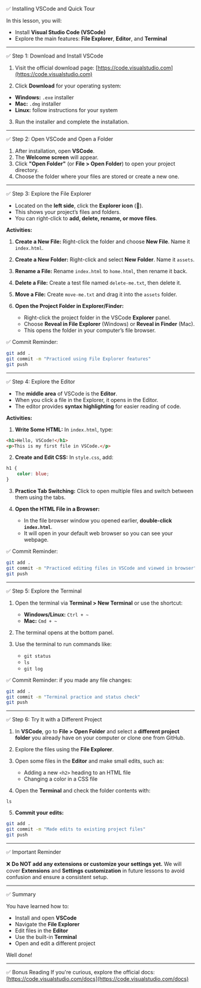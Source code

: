 ✅ Installing VSCode and Quick Tour

In this lesson, you will:

* Install **Visual Studio Code (VSCode)**
* Explore the main features: **File Explorer**, **Editor**, and **Terminal**

---

✅ Step 1: Download and Install VSCode

1. Visit the official download page:
   [https://code.visualstudio.com](https://code.visualstudio.com)

2. Click **Download** for your operating system:

* **Windows:** `.exe` installer
* **Mac:** `.dmg` installer
* **Linux:** follow instructions for your system

3. Run the installer and complete the installation.

---

✅ Step 2: Open VSCode and Open a Folder

1. After installation, open **VSCode**.
2. The **Welcome screen** will appear.
3. Click **"Open Folder"** (or **File > Open Folder**) to open your project directory.
4. Choose the folder where your files are stored or create a new one.

---

✅ Step 3: Explore the File Explorer

* Located on the **left side**, click the **Explorer icon** (📁).
* This shows your project’s files and folders.
* You can right-click to **add, delete, rename, or move files**.

**Activities:**

1. **Create a New File:** Right-click the folder and choose **New File**. Name it `index.html`.
2. **Create a New Folder:** Right-click and select **New Folder**. Name it `assets`.
3. **Rename a File:** Rename `index.html` to `home.html`, then rename it back.
4. **Delete a File:** Create a test file named `delete-me.txt`, then delete it.
5. **Move a File:** Create `move-me.txt` and drag it into the `assets` folder.
6. **Open the Project Folder in Explorer/Finder:**

   * Right-click the project folder in the VSCode **Explorer** panel.
   * Choose **Reveal in File Explorer** (Windows) or **Reveal in Finder** (Mac).
   * This opens the folder in your computer’s file browser.

✅ Commit Reminder:

```bash
git add .
git commit -m "Practiced using File Explorer features"
git push
```

---

✅ Step 4: Explore the Editor

* The **middle area** of VSCode is the **Editor**.
* When you click a file in the Explorer, it opens in the Editor.
* The editor provides **syntax highlighting** for easier reading of code.

**Activities:**

1. **Write Some HTML:** In `index.html`, type:

```html
<h1>Hello, VSCode!</h1>
<p>This is my first file in VSCode.</p>
```

2. **Create and Edit CSS:** In `style.css`, add:

```css
h1 {
    color: blue;
}
```

3. **Practice Tab Switching:** Click to open multiple files and switch between them using the tabs.

4. **Open the HTML File in a Browser:**

   * In the file browser window you opened earlier, **double-click `index.html`**.
   * It will open in your default web browser so you can see your webpage.

✅ Commit Reminder:

```bash
git add .
git commit -m "Practiced editing files in VSCode and viewed in browser"
git push
```

---

✅ Step 5: Explore the Terminal

1. Open the terminal via **Terminal > New Terminal** or use the shortcut:

   * **Windows/Linux:** `Ctrl + ~`
   * **Mac:** `Cmd + ~`
2. The terminal opens at the bottom panel.
3. Use the terminal to run commands like:

   * `git status`
   * `ls`
   * `git log`

✅ Commit Reminder: if you made any file changes:

```bash
git add .
git commit -m "Terminal practice and status check"
git push
```

---

✅ Step 6: Try It with a Different Project

1. In **VSCode**, go to **File > Open Folder** and select a **different project folder** you already have on your computer or clone one from GitHub.
2. Explore the files using the **File Explorer**.
3. Open some files in the **Editor** and make small edits, such as:

   * Adding a new `<h2>` heading to an HTML file
   * Changing a color in a CSS file
4. Open the **Terminal** and check the folder contents with:

```
ls
```

5. **Commit your edits:**

```bash
git add .
git commit -m "Made edits to existing project files"
git push
```

---

✅ Important Reminder

❌ **Do NOT add any extensions or customize your settings yet.**
We will cover **Extensions** and **Settings customization** in future lessons to avoid confusion and ensure a consistent setup.

---

✅ Summary

You have learned how to:

* Install and open **VSCode**
* Navigate the **File Explorer**
* Edit files in the **Editor**
* Use the built-in **Terminal**
* Open and edit a different project

Well done!

---

✅ Bonus Reading
If you're curious, explore the official docs:
[https://code.visualstudio.com/docs](https://code.visualstudio.com/docs)
